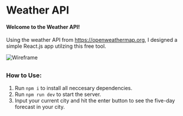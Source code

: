 # Weather API

#### Welcome to the Weather API!

Using the weather API from https://openweathermap.org, I designed a simple React.js app utilzing this free tool.

![Wireframe](/public/IMG/Screenshot%202025-04-03%20at%2010.44.41 AM.png)

##
### How to Use: 

1. Run `npm i` to install all neccesary dependencies.
2. Run `npm run dev` to start the server.
3. Input your current city and hit the enter button to see the five-day forecast in your city.
